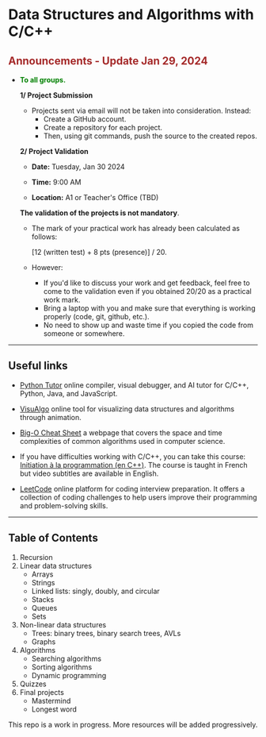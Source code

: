 # Data Structures and Algorithms with C/C++

## <span style="color:brown;"> Announcements - Update Jan 29, 2024</span>

- <span style="color:green;">**To all groups.**</span>

  **1/ Project Submission**
 
  - Projects sent via email will not be taken into consideration. Instead:
      - Create a GitHub account.
      - Create a repository for each project.
      - Then, using git commands, push the source to the created repos.

  **2/ Project Validation**

   - **Date:** Tuesday, Jan 30 2024
   
   - **Time:** 9:00 AM
   
   - **Location:** A1 or Teacher's Office (TBD)

  **The validation of the projects is not mandatory**. 

   - The mark of your practical work has already been calculated as follows:
  
      [12 (written test) + 8 pts (presence)] / 20.

   - However: 
      - If you'd like to discuss your work and get feedback, feel free to come to the validation even if you obtained 20/20 as a practical work mark. 
      - Bring a laptop with you and make sure that everything is working properly (code, git, github, etc.).
      - No need to show up and waste time if you copied the code from someone or somewhere.
  
---

## Useful links 

- [Python Tutor](https://pythontutor.com) online compiler, visual debugger, and AI tutor for C/C++, Python, Java, and JavaScript.

- [VisuAlgo](https://visualgo.net) online tool for visualizing data structures and algorithms through animation.

- [Big-O Cheat Sheet](https://www.bigocheatsheet.com/) a webpage that covers the space and time complexities of common algorithms used in computer science.

- If you have difficulties working with C/C++, you can take this course: [Initiation à la programmation (en C++)](https://www.coursera.org/learn/initiation-programmation-cpp). The course is taught in French but video subtitles are available in English.

- [LeetCode](https://leetcode.com/) online platform for coding interview preparation. It offers a collection of coding challenges to help users improve their programming and problem-solving skills.


---

## Table of Contents

1. Recursion
2. Linear data structures
   - Arrays
   - Strings
   - Linked lists: singly, doubly, and circular
   - Stacks
   - Queues
   - Sets
3. Non-linear data structures
   - Trees: binary trees, binary search trees, AVLs
   - Graphs
5. Algorithms
   - Searching algorithms
   - Sorting algorithms
   - Dynamic programming
6. Quizzes
7. Final projects
   - Mastermind
   - Longest word

This repo is a work in progress. More resources will be added progressively.